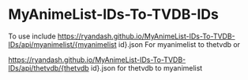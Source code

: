# MyAnimeList-IDs-To-TVDB-IDs

To use include 
https://ryandash.github.io/MyAnimeList-IDs-To-TVDB-IDs/api/myanimelist/{myanimelist id}.json
For myanimelist to thetvdb or

https://ryandash.github.io/MyAnimeList-IDs-To-TVDB-IDs/api/thetvdb/{thetvdb id}.json
for thetvdb to myanimelist
